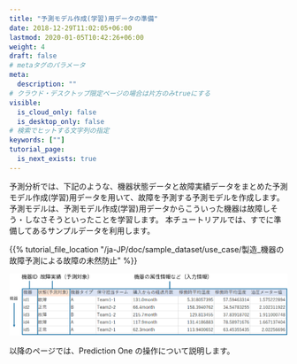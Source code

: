 ```yaml
---
title: "予測モデル作成(学習)用データの準備"
date: 2018-12-29T11:02:05+06:00
lastmod: 2020-01-05T10:42:26+06:00
weight: 4
draft: false
# metaタグのパラメータ
meta:
  description: ""
# クラウド・デスクトップ限定ページの場合は片方のみtrueにする
visible:
  is_cloud_only: false
  is_desktop_only: false
# 検索でヒットする文字列の指定
keywords: [""]
tutorial_page:
  is_next_exists: true
---
```


予測分析では、下記のような、機器状態データと故障実績データをまとめた予測モデル作成(学習)用データを用いて、故障を予測する予測モデルを作成します。
予測モデルは、予測モデル作成(学習)用データからこういった機器は故障しそう・しなさそうといったことを学習します。
本チュートリアルでは、すでに準備してあるサンプルデータを利用します。

{{% tutorial_file_location "/ja-JP/doc/sample_dataset/use_case/製造_機器の故障予測による故障の未然防止" %}}

![](../img/t_slide4.png)

以降のページでは、Prediction One の操作について説明します。

